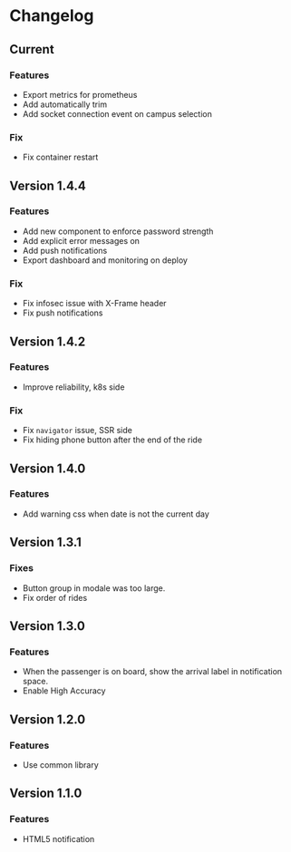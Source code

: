 # Changelog
## Current
### Features
* Export metrics for prometheus
* Add automatically trim
* Add socket connection event on campus selection
### Fix
* Fix container restart
## Version 1.4.4
### Features
* Add new component to enforce password strength
* Add explicit error messages on 
* Add push notifications
* Export dashboard and monitoring on deploy
### Fix
* Fix infosec issue with X-Frame header
* Fix push notifications
## Version 1.4.2
### Features
* Improve reliability, k8s side
### Fix
* Fix `navigator` issue, SSR side
* Fix hiding phone button after the end of the ride
## Version 1.4.0
### Features
* Add warning css when date is not the current day
## Version 1.3.1
### Fixes
* Button group in modale was too large.
* Fix order of rides
## Version 1.3.0
### Features
* When the passenger is on board, show the arrival label in notification space.
* Enable High Accuracy
## Version 1.2.0
### Features
* Use common library
## Version 1.1.0
### Features
* HTML5 notification

